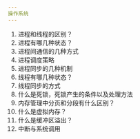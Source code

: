 ```yaml
---
操作系统
---
```


1. 进程和线程的区别？
2. 进程有哪几种状态？
3. 进程间通信的几种方式
4. 进程调度策略
5. 进程同步的几种机制
6. 线程有哪几种状态？
7. 线程同步的方式
8. 什么是死锁，死锁产生的条件以及处理方法
9. 内存管理中分页和分段有什么区别？
10. 什么是虚拟内存？
11. 什么是缓冲区溢出？
12. 中断与系统调用

